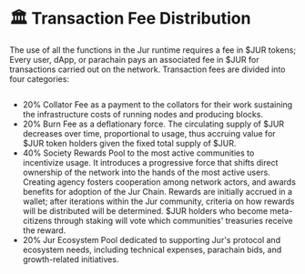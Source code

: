 # 🏛 Transaction Fee Distribution

The use of all the functions in the Jur runtime requires a fee in $JUR tokens; Every user, dApp, or parachain pays an associated fee in $JUR for transactions carried out on the network. Transaction fees are divided into four categories:

<figure><img src="https://lh6.googleusercontent.com/v0ChWx1wFaB7GlNf1k2oL_wu7RTli1oOkc6wrxfhBJuhPk9TGnJXLTZ0dyQTKMgRKVfOWFNgRt_zaz2m5znHwPNIe6UgzzcoGdAgFOnpc1MPlCDm9alnhCEnZb3Ha-KW4zqXIdaNiBvImOvumi6QvdWDKZzTS9A9WUox7GPtLGyjV4nlOhPgMyAdglCwCw" alt=""><figcaption></figcaption></figure>

* 20% Collator Fee as a payment to the collators for their work sustaining the infrastructure costs of running nodes and producing blocks.&#x20;
* 20% Burn Fee as a deflationary force. The circulating supply of $JUR decreases over time, proportional to usage, thus accruing value for $JUR token holders given the fixed total supply of $JUR.
* 40% Society Rewards Pool to the most active communities to incentivize usage. It introduces a progressive force that shifts direct ownership of the network into the hands of the most active users. Creating agency fosters cooperation among network actors, and awards benefits for adoption of the Jur Chain. Rewards are initially accrued in a wallet; after iterations within the Jur community, criteria on how rewards will be distributed will be determined. $JUR holders who become meta-citizens through staking will vote which communities' treasuries receive the reward.
* 20% Jur Ecosystem Pool dedicated to supporting Jur's protocol and ecosystem needs, including technical expenses, parachain bids, and growth-related initiatives.
